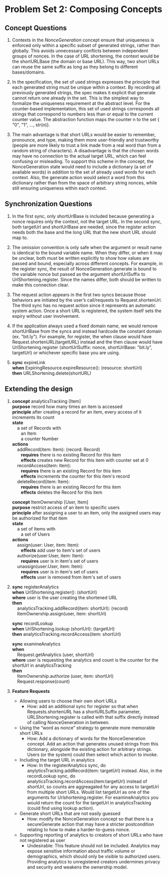 # Problem Set 2: Composing Concepts
## Concept Questions
1. Contexts in the *NonceGeneration* concept ensure that uniqueness is enforced only within a specific subset of generated strings, rather than globally. This avoids unnecessary conflicts between independent groups of nonces. In the case of URL shortening, the context would be the shortURLBase (the domain or base URL). This way, two short URLs can reuse the same suffix as long as they belong to different bases/domains.

2. In the specification, the set of used strings expresses the principle that each generated string must be unique within a context. By recording all previously generated strings, the spec makes it explicit that generate cannot return one already in the set. This is the simplest way to formalize the uniqueness requirement at the abstract level. For the counter-based implementation, this set of used strings corresponds all strings that correspond to numbers less than or equal to the current counter value. The abstraction function maps the counter n to the set { "0", "1", …, str(n)}.

3. The main advantage is that short URLs would be easier to remember, pronounce, and type, making them more user-friendly and trustworthy (people are more likely to trust a link made from a real word than from a random string of characters). A disadvantage is that the chosen words may have no connection to the actual target URL, which can feel confusing or misleading. To support this scheme in the concept, the NonceGeneration state would need to include a dictionary (a set of available words) in addition to the set of already used words for each context. Also, the generate action would select a word from this dictionary rather than from the space of arbitrary string nonces, while still ensuring uniqueness within each context.

## Synchronization Questions
1. In the first sync, only shortUrlBase is included because generating a nonce requires only the context, not the target URL. In the second sync, both targetUrl and shortUrlBase are needed, since the register action needs both the base and the long URL that the new short URL should map to.

2. The omission convention is only safe when the argument or result name is identical to the bound variable name. When they differ, or when it may be unclear, both must be written explicitly to show how values are passed and bound, especially across different concepts. For example, in the register sync, the result of NonceGeneration.generate is bound to the variable nonce but passed as the argument shortUrlSuffix to UrlShortening.register. Since the names differ, both should be written to make this connection clear.

3. The request action appears in the first two syncs because those behaviors are initiated by the user’s call/requests to Request.shortenUrl. The third sync has no request action since it represents an automatic system action. Once a short URL is registered, the system itself sets the expiry without user involvement.

4. If the application always used a fixed domain name, we would remove shortUrlBase from the syncs and instead hardcode the constant domain (ex. "bit.ly"). For example, for register, the when clause would have Request.shortenURL(targetURL) instead and the then clause would have UrlShortening.register (shortUrlSuffix: nonce, shortUrlBase: "bit.ly", targetUrl) or whichever specific base you are using.

5.   **sync**  expireLink<br>
     **when**  ExpiringResource.expireResource(): (resource: shortUrl) <br>
     **then**  URLShortening.delete(shortURL)

## Extending the design
1. **concept** analyticsTracking [Item] <br>
     **purpose** record how many times an item is accessed <br>
     **principle** after creating a record for an item, every access of it increments its count <br>
     **state** <br>
     &nbsp;&nbsp;&nbsp;
     a set of Records with <br>
     &nbsp;&nbsp;&nbsp;&nbsp;&nbsp;&nbsp;
     an Item <br>
     &nbsp;&nbsp;&nbsp;&nbsp;&nbsp;&nbsp;
     a counter Number <br>
     **actions** <br>
     &nbsp;&nbsp;&nbsp;
    addRecord(item: Item): (record: Record)<br>
    &nbsp;&nbsp;&nbsp;&nbsp;&nbsp;&nbsp;
    **requires** there is no existing Record for this item <br>
    &nbsp;&nbsp;&nbsp;&nbsp;&nbsp;&nbsp;
    **effects** creates new Record for this item with counter set at 0<br>
    &nbsp;&nbsp;&nbsp;
    recordAccess(item: Item):<br>
    &nbsp;&nbsp;&nbsp;&nbsp;&nbsp;&nbsp;
    **requires** there is an existing Record for this item <br>
    &nbsp;&nbsp;&nbsp;&nbsp;&nbsp;&nbsp;
    **effects** increments the counter for this item's record<br>
    &nbsp;&nbsp;&nbsp;
    deleteRecord(item: Item):<br>
    &nbsp;&nbsp;&nbsp;&nbsp;&nbsp;&nbsp;
    **requires** there is an existing Record for this item <br>
    &nbsp;&nbsp;&nbsp;&nbsp;&nbsp;&nbsp;
    **effects** deletes the Record for this item<br>

    **concept** ItemOwnership [User, Item] <br>
     **purpose** restrict access of an item to specific users <br>
     **principle** after assigning a user to an item, only the assigned users may be authorized for that item<br>
     **state** <br>
     &nbsp;&nbsp;&nbsp;
     a set of Items with <br>
     &nbsp;&nbsp;&nbsp;&nbsp;&nbsp;&nbsp;
     a set of Users <br>
     **actions** <br>
     &nbsp;&nbsp;&nbsp;
    assign(user: User, item: Item): <br>
    &nbsp;&nbsp;&nbsp;&nbsp;&nbsp;&nbsp;
    **effects** add user to item's set of users<br>
    &nbsp;&nbsp;&nbsp;
    authorize(user:User, item: Item): <br>
    &nbsp;&nbsp;&nbsp;&nbsp;&nbsp;&nbsp;
    **requires** user is in item's set of users <br>
    &nbsp;&nbsp;&nbsp;
    unassign(user:User, item: Item): <br>
    &nbsp;&nbsp;&nbsp;&nbsp;&nbsp;&nbsp;
    **requires** user is in item's set of users <br>
        &nbsp;&nbsp;&nbsp;&nbsp;&nbsp;&nbsp;
    **effects** user is removed from item's set of users <br>
2.   **sync**  registerAnalytics<br>
     **when**
     UrlShortening.register(): (shortUrl) <br>
     **where** user is the user creating the shortened URL<br>
     **then** <br>
     &nbsp;&nbsp;&nbsp;
     analyticsTracking.addRecord(item: shortUrl): (record)<br>
     &nbsp;&nbsp;&nbsp; ItemOwnership.assign(user, item: shortUrl)<br>

     **sync**  recordLookup<br>
     **when** UrlShortening.lookup (shortUrl): (targetUrl) <br>
     **then** analyticsTracking.recordAccess(item: shortUrl)

      **sync**  examineAnalytics<br>
     **when**<br>
     &nbsp;&nbsp;&nbsp;
     Request.getAnalytics (user, shortUrl)<br>
     **where** user is requesting the analytics and count is the counter for the shortUrl in analyticsTracking <br>
     **then**<br>
     &nbsp;&nbsp;&nbsp;
     ItemOwnership.authorize (user, item: shortUrl) <br>
     &nbsp;&nbsp;&nbsp;
      Request.response(count)
3. **Feature Requests**
    - Allowing users to choose their own short URLs
        - How: add an additional sync for register so that when Requests.shortenURL has a shortURLSuffix parameter, URLShortening.register is called with that suffix directly instead of calling NonceGeneration in between.
    - Using the “word as nonce” strategy to generate more memorable short URLs
        - How: Add a dictionary of words for the NonceGeneration concept. Add an action that generates unused strings from this dictionary, alongside the existing action for arbitrary strings. Users (or the system) could then select which action to invoke.
    - Including the target URL in analytics
        - How: In the registerAnalytics sync, do anylyticsTracking.addRecord(item: targetUrl) instead. Also, in the recordLookup sync, do analyticsTracking.recordAccess(item:targetUrl) instead of shortUrl, so counts are aggreagated for any access to targetUrl from multiple short URLs. Would list targetUrl as one of the arguments for Urlshortening.register. For examineAnalytics you would return the count for the targetUrl in analyticsTracking (could find using lookup action).
    - Generate short URLs that are not easily guessed
        - How: modify the NonceGeneration concept so that there is a secureGenerate action that may have a stricter postcondition relating to how to make a harder-to-guess nonce.
    - Supporting reporting of analytics to creators of short URLs who have not registered as user
        - Undesirable: This feature should not be included. Analytics may expose sensitive information about traffic volume or demographics, which should only be visible to authorized users. Providing analytics to unregistered creators undermines privacy and security and weakens the ownership model.
